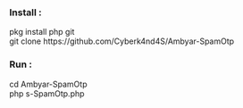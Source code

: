 <div>
</div>
<h3>Install :</h3>
pkg install php git<br>
git clone https://github.com/Cyberk4nd4S/Ambyar-SpamOtp
<h3>Run :</h3>
cd Ambyar-SpamOtp<br>
php s-SpamOtp.php
</div>


